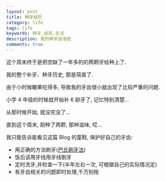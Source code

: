 ```yaml
---
layout: post
title: 种牙经历
category: life
tags: life
keywords: 种牙,经历,生活
description: 我的种牙血泪史
comments: true
---
```


这个周末终于是把空缺了一年多的的两颗牙给种上了.

我的整个补牙、种牙历史, 那是简直了.

由于小时候糖果吃得多, 导致我的牙齿很小就出现了比较严重的问题.

小学 4 年级的时候就开始补 6 龄牙了, 记忆特别清楚...

从那时候开始, 就没完没了...

直到这个周末, 刚种了两颗, 那种滋味, 哎...

我只能告诉能看见这篇 Blog 的童鞋, 保护好自己的牙齿:

- 用正确的方法刷牙([巴氏刷牙法](https://baike.baidu.com/item/%E5%B7%B4%E6%B0%8F%E5%88%B7%E7%89%99%E6%B3%95/5530744?fromtitle=%E5%B7%B4%E6%96%AF%E5%88%B7%E7%89%99%E6%B3%95&fromid=6091889))
- 饭后该用牙线用牙线剔牙
- 定时洗牙,并检查一下(半年左右一次, 可根据自己的实际情况定)
- 有牙齿相关的问题即时处理,千万别拖

